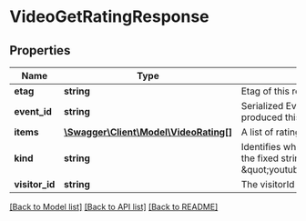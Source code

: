 # VideoGetRatingResponse

## Properties
Name | Type | Description | Notes
------------ | ------------- | ------------- | -------------
**etag** | **string** | Etag of this resource. | [optional] 
**event_id** | **string** | Serialized EventId of the request which produced this response. | [optional] 
**items** | [**\Swagger\Client\Model\VideoRating[]**](VideoRating.md) | A list of ratings that match the request criteria. | [optional] 
**kind** | **string** | Identifies what kind of resource this is. Value: the fixed string \&quot;youtube#videoGetRatingResponse\&quot;. | [optional] [default to 'youtube#videoGetRatingResponse']
**visitor_id** | **string** | The visitorId identifies the visitor. | [optional] 

[[Back to Model list]](../README.md#documentation-for-models) [[Back to API list]](../README.md#documentation-for-api-endpoints) [[Back to README]](../README.md)


